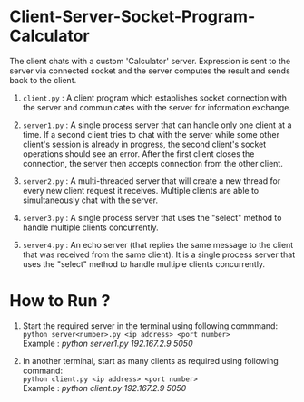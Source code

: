 # Client-Server-Socket-Program-Calculator
The client chats with a custom 'Calculator' server. Expression is sent to the server via connected socket and the server computes the result and sends back to the client.

1. `client.py` : A client program which establishes socket connection with the server and communicates 
with the server for information exchange.

1. `server1.py` : A single process server that can
handle only one client at a time. If a second client tries to chat with the server while some
other client's session is already in progress, the second client's socket operations should
see an error. After the first client closes the connection, the server then accepts
connection from the other client.

2. `server2.py` : A multi-threaded server that will
create a new thread for every new client request it receives. Multiple clients are
able to simultaneously chat with the server.

3. `server3.py` : A single process server that uses
the "select" method to handle multiple clients concurrently.

4. `server4.py` : An echo server (that replies the
same message to the client that was received from the same client). It is a single
process server that uses the "select" method to handle multiple clients concurrently.

# How to Run ? 

1. Start the required server in the terminal using following commmand:<br />
`python server<number>.py <ip address> <port number>` <br />
Example : *python server1.py 192.167.2.9 5050*

2. In another terminal, start as many clients as required using following command:<br />
`python client.py <ip address> <port number>` <br />
Example : *python client.py 192.167.2.9 5050*

